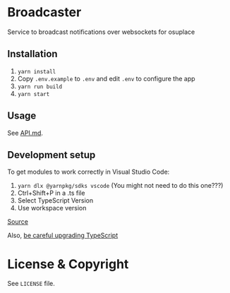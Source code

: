 # Broadcaster

Service to broadcast notifications over websockets for osuplace

## Installation

1. `yarn install`
2. Copy `.env.example` to `.env` and edit `.env` to configure the app
3. `yarn run build`
4. `yarn start`

## Usage

See [API.md](https://github.com/osuplace/broadcaster/blob/main/API.md).

## Development setup

To get modules to work correctly in Visual Studio Code:

1. `yarn dlx @yarnpkg/sdks vscode` (You might not need to do this one???)
2. Ctrl+Shift+P in a .ts file
3. Select TypeScript Version
4. Use workspace version

[Source](https://yarnpkg.com/getting-started/editor-sdks)

Also, [be careful upgrading TypeScript](https://github.com/yarnpkg/berry/issues/5125)

# License & Copyright

See `LICENSE` file.
